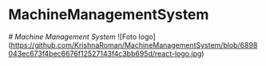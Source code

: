 # MachineManagementSystem

<em> # Machine Management System </em>
![Foto logo] (https://github.com/KrishnaRoman/MachineManagementSystem/blob/6898043ec673f4bec6676f12527143f4c3bb695d/react-logo.jpg)
